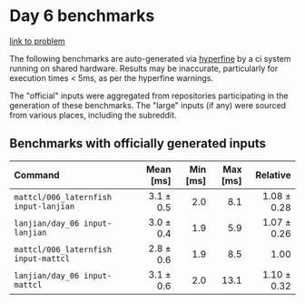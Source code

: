 # Day 6 benchmarks

[link to problem](http://adventofcode.com/2021/day/6)

The following benchmarks are auto-generated via [hyperfine](https://github.com/sharkdp/hyperfine) by a ci system running on shared hardware. Results may be inaccurate, particularly for execution times < 5ms, as per the hyperfine warnings.

The "official" inputs were aggregated from repositories participating in the generation of these benchmarks. The "large" inputs (if any) were sourced from various places, including the subreddit.

## Benchmarks with officially generated inputs
| Command | Mean [ms] | Min [ms] | Max [ms] | Relative |
|:---|---:|---:|---:|---:|
| `mattcl/006_laternfish input-lanjian` | 3.1 ± 0.5 | 2.0 | 8.1 | 1.08 ± 0.28 |
| `lanjian/day_06 input-lanjian` | 3.0 ± 0.4 | 1.9 | 5.9 | 1.07 ± 0.26 |
| `mattcl/006_laternfish input-mattcl` | 2.8 ± 0.6 | 1.9 | 8.5 | 1.00 |
| `lanjian/day_06 input-mattcl` | 3.1 ± 0.6 | 2.0 | 13.1 | 1.10 ± 0.32 |

